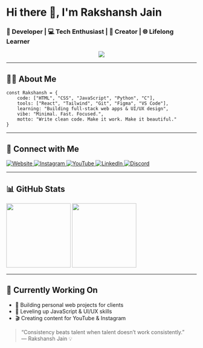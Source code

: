 <h1>Hi there 👋, I'm Rakshansh Jain</h1>
  <h3>🚀 Developer | 💻 Tech Enthusiast | 🎥 Creator | 🌐 Lifelong Learner</h3>

  <p align="center">
    <img src="https://readme-typing-svg.demolab.com/?lines=Frontend%20Developer;Creative%20Thinker;Tech%20Explorer;Always%20Learning%20New%20Things&center=true&width=500&height=50">
  </p>

  <hr>

  <h2>👨‍💻 About Me</h2>
  <pre><code>const Rakshansh = {
    code: ["HTML", "CSS", "JavaScript", "Python", "C"],
    tools: ["React", "Tailwind", "Git", "Figma", "VS Code"],
    learning: "Building full-stack web apps & UI/UX design",
    vibe: "Minimal. Fast. Focused.",
    motto: "Write clean code. Make it work. Make it beautiful."
}</code></pre>

  <hr>

  <h2>🔗 Connect with Me</h2>
  <div class="social-links">
    <a href="https://rakshanshjain.netlify.app" target="_blank">
      <img alt="Website" src="https://img.shields.io/badge/Website-000?style=for-the-badge&logo=google-chrome&logoColor=white"/>
    </a>
    <a href="https://www.instagram.com/og_rakshanshjain/" target="_blank">
      <img alt="Instagram" src="https://img.shields.io/badge/@og_rakshanshjain-E4405F?style=for-the-badge&logo=instagram&logoColor=white"/>
    </a>
    <a href="https://www.youtube.com/@og_rakshanshjain" target="_blank">
      <img alt="YouTube" src="https://img.shields.io/badge/Youtube-FF0000?style=for-the-badge&logo=youtube&logoColor=white"/>
    </a>
    <a href="https://www.linkedin.com/in/rakshanshjain/" target="_blank">
      <img alt="LinkedIn" src="https://img.shields.io/badge/LinkedIn-0077B5?style=for-the-badge&logo=linkedin&logoColor=white"/>
    </a>
    <a href="https://discord.gg/jKvxyHzD3X" target="_blank">
      <img alt="Discord" src="https://img.shields.io/badge/Discord-5865F2?style=for-the-badge&logo=discord&logoColor=white"/>
    </a>
  </div>

  <hr>

  <h2>📊 GitHub Stats</h2>
  <div class="stats">
    <img src="https://github-readme-stats.vercel.app/api?username=RakshanshJainDev&show_icons=true&theme=radical" height="170">
    <img src="https://github-readme-stats.vercel.app/api/top-langs/?username=RakshanshJainDev&layout=compact&theme=radical" height="170">
  </div>

  <hr>

  <h2>🎯 Currently Working On</h2>
  <ul>
    <li>🔧 Building personal web projects for clients</li>
    <li>🌱 Leveling up JavaScript & UI/UX skills</li>
    <li>🎬 Creating content for YouTube & Instagram</li>
  </ul>

  <blockquote>
    “Consistency beats talent when talent doesn’t work consistently.”<br>— Rakshansh Jain 💡
  </blockquote>
